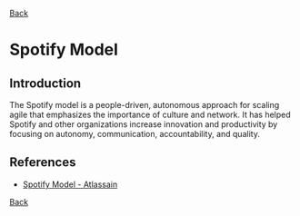 [Back](README.md)

<h1> Spotify Model </h1>

## Introduction

<p>The Spotify model is a people-driven, autonomous approach for scaling agile that emphasizes the importance of culture and network. It has helped Spotify and other organizations increase innovation and productivity by focusing on autonomy, communication, accountability, and quality.</p>

## References

- [Spotify Model - Atlassain](https://www.atlassian.com/agile/agile-at-scale/spotify)

[Back](README.md)
